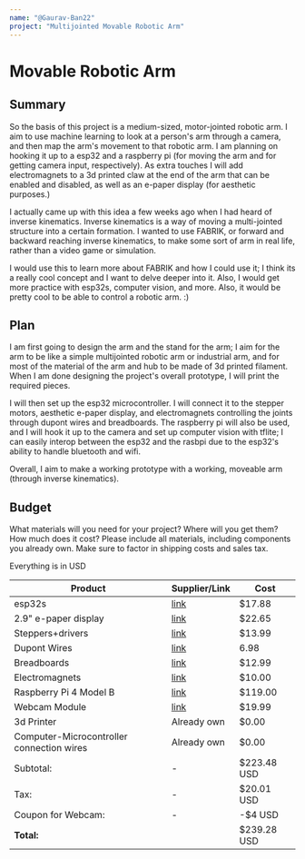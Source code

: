 ```yaml
---
name: "@Gaurav-Ban22"
project: "Multijointed Movable Robotic Arm"
---
```


# Movable Robotic Arm

## Summary

So the basis of this project is a medium-sized, motor-jointed robotic arm. I aim to use machine learning to look at a person's arm through a camera, and then map the arm's movement to that robotic arm.  I am planning on hooking it up to a esp32 and a raspberry pi (for moving the arm and for getting camera input, respectively).
As extra touches I will add electromagnets to a 3d printed claw at the end of the arm that can be enabled and disabled, as well as an e-paper display (for aesthetic purposes.)

I actually came up with this idea a few weeks ago when I had heard of inverse kinematics. Inverse kinematics is a way of moving a multi-jointed structure into a certain formation. I wanted to use FABRIK, or forward and backward reaching inverse kinematics, to make some sort of arm in real life, rather than a video game or simulation.

I would use this to learn more about FABRIK and how I could use it; I think its a really cool concept and I want to delve deeper into it. Also, I would get more practice with esp32s, computer vision, and more. Also, it would be pretty cool to be able to control a robotic arm. :)



## Plan

I am first going to design the arm and the stand for the arm; I aim for the arm to be like a simple multijointed robotic arm or industrial arm, and for most of the material of the arm and hub to be made of 3d printed filament. When I am done designing the project's overall prototype, I will print the required pieces.

I will then set up the esp32 microcontroller. I will connect it to the stepper motors, aesthetic e-paper display, and electromagnets controlling the joints through dupont wires and breadboards.
The raspberry pi will also be used, and I will hook it up to the camera and set up computer vision with tflite; I can easily interop between the esp32 and the rasbpi due to the esp32's ability to handle bluetooth and wifi.

Overall, I aim to make a working prototype with a working, moveable arm (through inverse kinematics).

## Budget

What materials will you need for your project? Where will you get them? How much does it cost? Please include all materials, including components you already own. Make sure to factor in shipping costs and sales tax.

Everything is in USD

| Product         | Supplier/Link                         | Cost   |
| --------------- | ------------------------------------- | ------ |
| esp32s          | [link](https://www.amazon.com/Teyleten-Robot-ESP-WROOM-32-Development-Microcontroller/dp/B08246MCL5/ref=sr_1_3?crid=3N6W6ZGMUDTIL&keywords=esp32&qid=1673331848&sprefix=esp32%2Caps%2C159&sr=8-3&th=1) | $17.88  |
| 2.9" e-paper display | [link](https://www.amazon.com/2-9inch-Module-Resolution-Display-Electronic/dp/B07P6MJPTD/ref=sr_1_2_sspa?crid=3075U8PPF2RUA&keywords=epaper+module&qid=1673331940&sprefix=epaper+modul%2Caps%2C139&sr=8-2-spons&psc=1&smid=A2SA28G0M1VPHD&spLa=ZW5jcnlwdGVkUXVhbGlmaWVyPUFOUVVBSk1ZNjY1QVQmZW5jcnlwdGVkSWQ9QTA4NTk4NTIzMVIzN0QxSk1VNURMJmVuY3J5cHRlZEFkSWQ9QTAxMTMyMDNVSUY3TU9BN1FGMTEmd2lkZ2V0TmFtZT1zcF9hdGYmYWN0aW9uPWNsaWNrUmVkaXJlY3QmZG9Ob3RMb2dDbGljaz10cnVl) | $22.65 |
| Steppers+drivers   |[link](https://www.amazon.com/ELEGOO-28BYJ-48-ULN2003-Stepper-Arduino/dp/B01CP18J4A/ref=sr_1_3?crid=NXEWAG8D1VOD&keywords=stepper+motor&qid=1673332024&sprefix=stepper+moto%2Caps%2C140&sr=8-3   )                             | $13.99 |
|Dupont Wires | [link](https://www.amazon.com/Elegoo-EL-CP-004-Multicolored-Breadboard-arduino/dp/B01EV70C78/ref=sr_1_3?crid=21OQ3Z22NQ4T7&keywords=long%2Bconnection%2Bwires%2Besp32&qid=1673332285&sprefix=long%2Bconnection%2Bwires%2Besp3%2Caps%2C163&sr=8-3&th=1) |6.98|
|Breadboards| [link](https://www.amazon.com/Breadborad-Solderless-Breadboards-Distribution-Connecting/dp/B082VYXDF1/ref=sr_1_1_sspa?crid=37DDAE31FBSO8&keywords=breadboards&qid=1673332425&sprefix=breadboard%2Caps%2C140&sr=8-1-spons&psc=1&spLa=ZW5jcnlwdGVkUXVhbGlmaWVyPUExUVpTVThJN1I2N1JGJmVuY3J5cHRlZElkPUEwMDkzNDI1SEhYVFZUUzJIV0ZUJmVuY3J5cHRlZEFkSWQ9QTA5Mzc2MzUxTFJZVkUzNTRBR0paJndpZGdldE5hbWU9c3BfYXRmJmFjdGlvbj1jbGlja1JlZGlyZWN0JmRvTm90TG9nQ2xpY2s9dHJ1ZQ==) |$12.99|
|Electromagnets| [link](https://www.amazon.com/KEYESTUDIO-Electromagnet-Module-Arduino-Environmental-Friendly/dp/B07H3V8N2Q) |$10.00|
|Raspberry Pi 4 Model B| [link](https://www.amazon.com/Raspberry-Model-2019-Quad-Bluetooth/dp/B07TD42S27/ref=sr_1_3?crid=1ETXZIZ3CYHOU&keywords=raspberry%2Bpi%2B4&qid=1673416760&sprefix=raspberry%2Bpi%2B4%2B%2Caps%2C151&sr=8-3&ufe=app_do%3Aamzn1.fos.f5122f16-c3e8-4386-bf32-63e904010ad0&th=1) | $119.00 |
|Webcam Module| [link](https://www.amazon.com/Microphone-Calling-Conferencing-Streaming-Computer/dp/B09TKCBWZ2/ref=sr_1_2_sspa?crid=3J732YPQOKCW0&keywords=1080p+webcam&qid=1673416998&sprefix=1080p+webc%2Caps%2C150&sr=8-2-spons&psc=1&spLa=ZW5jcnlwdGVkUXVhbGlmaWVyPUExSFZGV0dXUUxISTNOJmVuY3J5cHRlZElkPUEwOTcyNjk4MVVZQ040OUxDR1Q5NCZlbmNyeXB0ZWRBZElkPUEwMzIxMzE0M0tLVDE1VTQ2SzBCNSZ3aWRnZXROYW1lPXNwX2F0ZiZhY3Rpb249Y2xpY2tSZWRpcmVjdCZkb05vdExvZ0NsaWNrPXRydWU=) |$19.99|
|3d Printer| Already own |$0.00|
|Computer-Microcontroller connection wires| Already own |$0.00|
|Subtotal:| -  |$223.48 USD|
|Tax:| - |$20.01 USD|
|Coupon for Webcam:|-|-$4 USD|
|**Total:**| |$239.28 USD|
